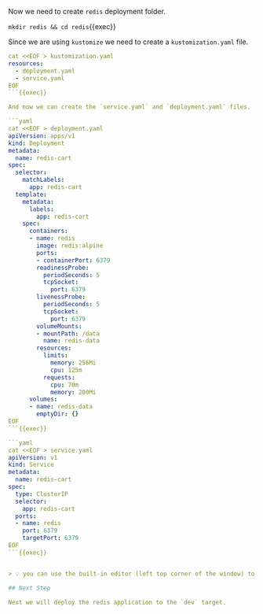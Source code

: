 Now we need to create `redis` deployment folder.

`mkdir redis && cd redis`{{exec}}

Since we are using `kustomize` we need to create a `kustomization.yaml` file.

```yaml
cat <<EOF > kustomization.yaml
resources:
  - deployment.yaml
  - service.yaml
EOF
```{{exec}}

And now we can create the `service.yaml` and `deployment.yaml` files.

```yaml
cat <<EOF > deployment.yaml
apiVersion: apps/v1
kind: Deployment
metadata:
  name: redis-cart
spec:
  selector:
    matchLabels:
      app: redis-cart
  template:
    metadata:
      labels:
        app: redis-cart
    spec:
      containers:
      - name: redis
        image: redis:alpine
        ports:
        - containerPort: 6379
        readinessProbe:
          periodSeconds: 5
          tcpSocket:
            port: 6379
        livenessProbe:
          periodSeconds: 5
          tcpSocket:
            port: 6379
        volumeMounts:
        - mountPath: /data
          name: redis-data
        resources:
          limits:
            memory: 256Mi
            cpu: 125m
          requests:
            cpu: 70m
            memory: 200Mi
      volumes:
      - name: redis-data
        emptyDir: {}
EOF
```{{exec}}

```yaml
cat <<EOF > service.yaml
apiVersion: v1
kind: Service
metadata:
  name: redis-cart
spec:
  type: ClusterIP
  selector:
    app: redis-cart
  ports:
  - name: redis
    port: 6379
    targetPort: 6379
EOF
```{{exec}}


> 💡 you can use the built-in editor (left top corner of the window) to view the files

## Next Step

Next we will deploy the redis application to the `dev` target.

